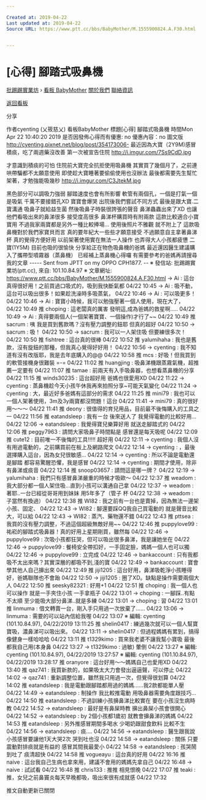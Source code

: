 ```yaml
---

Created at: 2019-04-22
Last updated at: 2019-04-22
Source URL: https://www.ptt.cc/bbs/BabyMother/M.1555900824.A.F30.html


---
```


# [心得] 腳踏式吸鼻機


[批踢踢實業坊](https://www.ptt.cc/bbs/) › [看板 BabyMother](https://www.ptt.cc/bbs/BabyMother/index.html) [關於我們](https://www.ptt.cc/about.html) [聯絡資訊](https://www.ptt.cc/contact.html)

[返回看板](https://www.ptt.cc/bbs/BabyMother/index.html)

分享

作者cyenting (乂筱慈乂)
看板BabyMother
標題\[心得\] 腳踏式吸鼻機
時間Mon Apr 22 10:40:20 2019
是否因發佈心得而有優惠: no 優惠內容：no 圖文版 <http://cyenting.pixnet.net/blog/post/354173006-> 最近因為大寶（2Y9M)感冒積痰，吃了兩週藥沒改善 第一次被宣告住院 <http://i.imgur.com/7Ss9CdD.jpg>

才意識到積痰的可怕 住院前大寶完全抗拒使用吸鼻機 其實買了幾個月了，之前連哄帶騙都不太願意使用 即使趁大寶睡著要偷偷使用也沒辦法 最後都需要先生幫忙架著，才勉強能吸幾秒 <http://i.imgur.com/C3JtekM.jpg>

黑色部分可以調吸力強弱 腳踏速度也會有所影響 軟管有兩個孔，一個是打氣一個是吸氣 千萬不要接錯孔XD 寶寶會爆哭 出院後我們嘗試不同方式 最後是跟大寶.二寶溝通 吸鼻子就給益生菌 然後吸鼻子時裝很誇張的聲音 鼻涕蟲蟲出來了XD 也讓他們看吸出來的鼻涕很多 接受度高很多 鼻涕杯購買時有附兩款 這款比較適合小寶寶用 不過我家兩寶都是另外一種比較捧場... 使用後照片不雅觀 就不附上了 這款吸鼻機對於我們家寶貝而言 真的要年紀大一些些才願意接受 不過願意自主拿著鼻涕杯 真的覺得方便好用 以前架著使用實在無法一人操作 也弄得大人小孩都疲憊 二寶(1Y5M) 目前也吸的很愉快 分享給正在物色吸鼻機的爸媽 最近還因醫生建議購入了攜帶型噴霧器（蒸鼻機） 已經補上蒸鼻機心得囉 有需要參考的爸媽再請搜尋我的文章 ----- Sent from JPTT on my OPPO CPH1877. -- ※ 發信站: 批踢踢實業坊(ptt.cc), 來自: 101.10.84.97 ※ 文章網址: <https://www.ptt.cc/bbs/BabyMother/M.1555900824.A.F30.html>
→ Ai : 這台真得很好用！之前買過口吸式的，吸到我快斷氣都 04/22 10:45
→ Ai : 吸不動，這台可以吸出很多！如果趁洗澡時多吸蒸氣， 04/22 10:46
→ Ai : 可以吸更多！ 04/22 10:46
→ Ai : 寶寶小時候，我可以勉強壓著一個人使用，現在大了， 04/22 10:49
推 choping : 這老闆真的厲害 發明這,成為爸媽的救星啊..... 04/22 10:49
→ Ai : 真得要兩個人(一個架著寶寶、一個操作)才行了~~ 04/22 10:49
推 sacrum : 咦 我是買到舊款嗎？沒有壓力調整的鈕耶 但真的超好 04/22 10:50
→ sacrum : 吸！ 04/22 10:50
→ sacrum : 我可以一人架住吸 但要練很多次！ 04/22 10:50
推 fishtree : 這台真的很棒 04/22 10:52
推 yalumihaha : 我也是舊款，沒有旋鈕的那種，但我真心覺得好好用！ 04/22 10:56
→ cyenting : 我不知道有沒有改版耶，我是去年底購入的@@ 04/22 10:58
推 mcs : 好吸！但我買到的軟管接機身很難裝 =-= 04/22 11:02
推 huangjing : 吸鼻涕機跟蒸霧氣機，超推薦一定要有 04/22 11:07
推 tamae : 前兩天有入手吸鼻器，也想看蒸鼻機的分享 04/22 11:15
推 winds30235 : 這台超好用 爸媽也很愛用XD 04/22 11:22
→ cyenting : 蒸鼻機趁今天小孩午休我再來拍照分享~可能天氣變化 04/22 11:24
→ cyenting : 大，最近好多爸媽有這部分的需求 04/22 11:25
推 mini79 : 我也可以一個人架著使用，3m及3y兩寶都沒問題！這台 04/22 11:41
→ mini79 : 真的很好用～～～ 04/22 11:41
推 deony : 很值得的育兒用品，目前最不後悔購入的工具之一 04/22 11:56
推 eatandsleep : 我有ㄧ台 後來送人了 我覺得電動的比較好用... 04/22 12:06
→ eatandsleep : 我覺得寶兒樂算好用 就送走腳踏式的 04/22 12:06
推 peggy7963 : 請問大家吸鼻子時間點是 感冒還是每天吸呢 04/22 12:09
推 cute12 : 目前唯一不後悔的工具!!!!! 超好用 04/22 12:11
→ cyenting : 我個人沒有用過電動的，之前購買前在板上及網路爬文 04/22 12:14
→ cyenting : ，最後選擇購入這台，因為女兒很敏感... 04/22 12:14
→ cyenting : 所以不論是電動還是腳踏 都容易驚醒恐懼，我是感冒 04/22 12:14
→ cyenting : 期間才使用，除非有鼻涕或痰音 04/22 12:14
推 snoop03657 : 請問這是哪一牌？ 04/22 12:19
→ yalumihaha : 我們只有感冒鼻涕嚴重的時候才吸歐～ 04/22 12:37
推 weadom : 我大部分都一個人架住吸...直到小孩可以溝通自己拿 04/22 12:37
→ weadom : 著耶..一台已經從哥哥用到妹妹 用5年多了（管子 杯 04/22 12:38
→ weadom : 子當然有換過） 04/22 12:38
推 WI82 : 我之前有一台也是賣掉，因為無法一邊架小孩、固定、 04/22 12:43
→ WI82 : 腳還要踩QQ我自己買電動的 就是聲音比較大，可以給 04/22 12:43
→ WI82 : 蒸汽、藥物還不錯 04/22 12:43
推 pttsea : 我買的沒有壓力調整，不過這個超級無敵好用~~ 04/22 12:46
推 puppylove99 : 祐崧的腳踏式吸鼻器！真的好用上星期剛買，雖然每 04/22 12:46
→ puppylove99 : 次吸小孩都狂哭，但可以吸出很多鼻涕，我是讓她坐在 04/22 12:46
→ puppylove99 : 餐椅安全帶扣好，一手固定臉，媽媽一個人也可以獨 04/22 12:46
→ puppylove99 : 立完成 04/22 12:46
→ bankaccount : 只有我都吸不太出來嗎？其實深層的都吸不到,淺的寶 04/22 12:49
→ bankaccount : 寶會學其他人自己擤出來 04/22 12:49
推 jiji1205 : 這台好用，鼻涕吸乾淨小孩睡得好，爸媽聯隊也不會跆 04/22 12:50
→ jiji1205 : 圈了XD。缺點是操作需要兩個大人 04/22 12:50
推 seesky82321 : 好用+1 04/22 12:51
推 choping : 我一個人也可以操作 就是一手夾住小孩 一手拿瓶子 04/22 13:01
→ choping : 一腳踩..有點不太順 至少能吸大部分鼻涕..就是多練 04/22 13:01
→ choping : 習 04/22 13:01
推 linmuma : 借文轉賣一台，剛入手只用過一次放棄了…… 04/22 13:06
→ linmuma : 需要的可以站內信給我喔 04/22 13:07
※ 編輯: cyenting (101.10.84.97), 04/22/2019 13:11:25
推 shelin0417 : 練過幾次就可以一個人幫寶寶吸，濃鼻涕可以吸出來。 04/22 13:11
→ shelin0417 : 但過程媽媽有累到，搞得像健身一樣哈哈哈 04/22 13:11
推 t1329kimo : 買來我老婆不讓我幫小寶吸 最後都我自己用(本身鼻 04/22 13:27
→ t1329kimo : 過敏) 暈倒 04/22 13:27
※ 編輯: cyenting (101.10.84.97), 04/22/2019 13:27:57 ※ 編輯: cyenting (101.10.84.97), 04/22/2019 13:28:17
推 oranyore : 這台好用～～媽媽自己也愛用XD 04/22 13:40
推 qaz741 : 我買新款的，如果吸太大力會發出逼逼聲，可以停止 04/22 14:02
→ qaz741 : 重新調整位置，雖然我只用過一次，但覺得很划算 04/22 14:02
推 eatandsleep : 我是電動跟腳踏都用過的媽媽......我2款都能單人壓 04/22 14:49
→ eatandsleep : 制操作 我比較推電動 用吸鼻器需要角度跟技巧... 04/22 14:50
推 eatandsleep : 不過訓練小孩擤鼻涕比較實在 要在小孩沒生病時教 04/22 14:52
→ eatandsleep : 最好是有鼻屎時教 擤出鼻屎小孩會很開心 04/22 14:52
→ eatandsleep : by 2個小孩都1歲初 就教會擤鼻涕的媽媽 04/22 14:53
推 eatandsleep : 另外推感冒期間多喝水 少喝奶跟甜食飲料 比較不生 04/22 14:56
→ eatandsleep : 痰.... 04/22 14:56
→ eatandsleep : 醫生跟我說 小孩感冒要讓他1天大哭2次 哭到吐也沒 04/22 14:58
→ eatandsleep : 關係 只要震動對排痰就是有益的 感冒其間我最愛小 04/22 14:58
→ eatandsleep : 孩哭鬧到吐了 痰清超快 04/22 14:58
推 vogueayu : 這台真的好用 04/22 16:16
推 naive : 這台我自己生病也拿來用，建議不會用的媽媽先拿自己 04/22 16:48
→ naive : 試試看 04/22 16:48
推 chris133 : 推推 相見恨晚 04/22 17:07
推 teaki : 推，女兒之前鼻竇炎每天早晚都吸，吸出來很有成就感 04/22 17:32

推文自動更新已關閉

